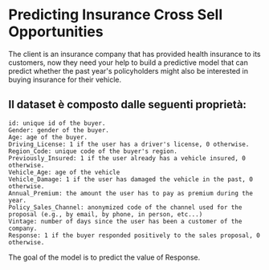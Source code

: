 # Predicting Insurance Cross Sell Opportunities
The client is an insurance company that has provided health insurance to its customers, now they need your help to build a predictive model that can predict whether the past year's policyholders might also be interested in buying insurance for their vehicle.

## Il dataset è composto dalle seguenti proprietà:

```
id: unique id of the buyer.
Gender: gender of the buyer.
Age: age of the buyer.
Driving_License: 1 if the user has a driver's license, 0 otherwise.
Region_Code: unique code of the buyer's region.
Previously_Insured: 1 if the user already has a vehicle insured, 0 otherwise.
Vehicle_Age: age of the vehicle
Vehicle_Damage: 1 if the user has damaged the vehicle in the past, 0 otherwise.
Annual_Premium: the amount the user has to pay as premium during the year.
Policy_Sales_Channel: anonymized code of the channel used for the proposal (e.g., by email, by phone, in person, etc...)
Vintage: number of days since the user has been a customer of the company.
Response: 1 if the buyer responded positively to the sales proposal, 0 otherwise.
```

The goal of the model is to predict the value of Response.


